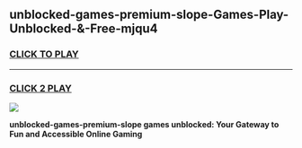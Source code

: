 
## unblocked-games-premium-slope-Games-Play-Unblocked-&-Free-mjqu4
<h3>
<a href="https://premium76.site?title=unblocked-games-premium-slope&ref=24A">CLICK TO PLAY</a></h3>
<hr>

<h3>
<a href="https://premium76.site?title=unblocked-games-premium-slope&ref=24A">CLICK 2 PLAY</a>
  
</h3>

<a href="https://premium76.site?title=unblocked-games-premium-slope&ref=24A"><img src="https://clearcache.store/games.png"></a>


**unblocked-games-premium-slope games unblocked: Your Gateway to Fun and Accessible Online Gaming**
